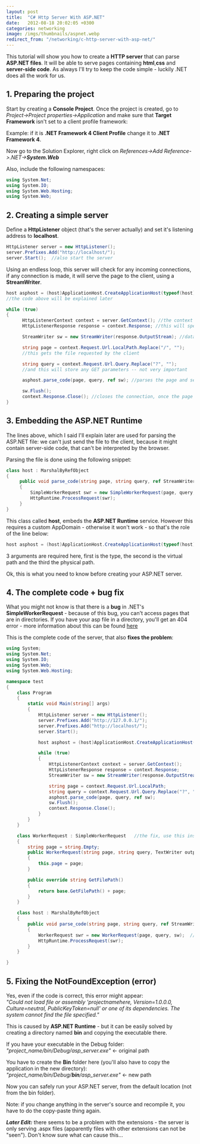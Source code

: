 ```yaml
---
layout: post
title:  "C# Http Server With ASP.NET"
date:   2012-08-18 20:02:05 +0300
categories: networking
image: /imgs/thumbnails/aspnet.webp
redirect_from: "/networking/c-http-server-with-asp-net/"
---
```


This tutorial will show you how to create a **HTTP server** that can parse **ASP.NET files**. It will be able to serve pages containing **html**,**css** and **server-side code**. As always I'll try to keep the code simple - luckily .NET does all the work for us.

## 1\. Preparing the project

Start by creating a **Console Project**. Once the project is created, go to _Project->Project properties->Application_ and make sure that **Target Framework** isn't set to a client profile framework:

Example: if it is **.NET Framework 4 Client Profile** change it to **.NET Framework 4**.

Now go to the Solution Explorer, right click on _References->Add Reference->.NET->**System.Web**_

Also, include the following namespaces:

```csharp
using System.Net;
using System.IO;
using System.Web.Hosting;
using System.Web;
```

## 2\. Creating a simple server

Define a **HttpListener** object (that's the server actually) and set it's listening address to **localhost**.

```csharp
HttpListener server = new HttpListener();
server.Prefixes.Add("http://localhost/");
server.Start();  //also start the server
```

Using an endless loop, this server will check for any incoming connections, if any connection is made, it will serve the page to the client, using a **StreamWriter**.

```csharp
host asphost = (host)ApplicationHost.CreateApplicationHost(typeof(host), "/", Directory.GetCurrentDirectory());
//the code above will be explained later

while (true)
{
      HttpListenerContext context = server.GetContext(); //the context
      HttpListenerResponse response = context.Response; //this will specify where to send the data

      StreamWriter sw = new StreamWriter(response.OutputStream); //data is sent using a streamwriter

      string page = context.Request.Url.LocalPath.Replace("/", ""); 
      //this gets the file requested by the client

      string query = context.Request.Url.Query.Replace("?", "");
      //and this will store any GET parameters -- not very important

      asphost.parse_code(page, query, ref sw); //parses the page and sends it

      sw.Flush();
      context.Response.Close(); //closes the connection, once the page was sent
}
```

## 3\. Embedding the ASP.NET Runtime

The lines above, which I said I'll explain later are used for parsing the ASP.NET file: we can't just send the file to the client, because it might contain server-side code, that can't be interpreted by the browser.

Parsing the file is done using the following snippet:

```csharp
class host : MarshalByRefObject 
{
     public void parse_code(string page, string query, ref StreamWriter sw)
     {
         SimpleWorkerRequest swr = new SimpleWorkerRequest(page, query, sw);
         HttpRuntime.ProcessRequest(swr);
     }
}
```

This class called **host**, embeds the **ASP.NET Runtime** service. However this requires a custom AppDomain - otherwise it won't work - so that's the role of the line below:

```csharp
host asphost = (host)ApplicationHost.CreateApplicationHost(typeof(host), "/", Directory.GetCurrentDirectory());
```

3 arguments are required here, first is the type, the second is the virtual path and the third the physical path.

Ok, this is what you need to know before creating your ASP.NET server.

## 4\. The complete code + bug fix

What you might not know is that there is a **bug** in .NET's **SimpleWorkerRequest** - because of this bug, you can't access pages that are in directories. If you have your asp file in a directory, you'll get an 404 error - more information about this can be found [here](http://www.codingvision.net/tips-and-tricks/c-fix-simpleworkerrequest-path-issue/ "C# Fix SimpleWorkerRequest Path Issue")

This is the complete code of the server, that also **fixes the problem**:

```csharp
using System;
using System.Net;
using System.IO;
using System.Web;
using System.Web.Hosting;

namespace test
{
    class Program
    {
        static void Main(string[] args)
        {
            HttpListener server = new HttpListener();
            server.Prefixes.Add("http://127.0.0.1/");
            server.Prefixes.Add("http://localhost/");
            server.Start();

            host asphost = (host)ApplicationHost.CreateApplicationHost(typeof(host), "/", Directory.GetCurrentDirectory());

            while (true)
            {
                HttpListenerContext context = server.GetContext();
                HttpListenerResponse response = context.Response;
                StreamWriter sw = new StreamWriter(response.OutputStream);

                string page = context.Request.Url.LocalPath;
                string query = context.Request.Url.Query.Replace("?", "");
                asphost.parse_code(page, query, ref sw);
                sw.Flush();
                context.Response.Close();
            }
        }
    }

    class WorkerRequest : SimpleWorkerRequest   //the fix, use this instead of SimpleWorkerRequest
    {
        string page = string.Empty;
        public WorkerRequest(string page, string query, TextWriter output) : base(page, query, output)
        {
            this.page = page;   
        }

        public override string GetFilePath()
        {
            return base.GetFilePath() + page;
        }
    }

    class host : MarshalByRefObject
    {
        public void parse_code(string page, string query, ref StreamWriter sw)
        {
            WorkerRequest swr = new WorkerRequest(page, query, sw);  //replacing SimpleWorkerRequest
            HttpRuntime.ProcessRequest(swr);
        }
    }

}
```

## 5\. Fixing the NotFoundException (error)

Yes, even if the code is correct, this error might appear:  
_"Could not load file or assembly 'projectnamehere, Version=1.0.0.0, Culture=neutral, PublicKeyToken=null' or one of its dependencies. The system cannot find the file specified."_

This is caused by **ASP.NET Runtime** - but it can be easily solved by creating a directory named **bin** and copying the executable there.

If you have your executable in the Debug folder:  
_"project_name/bin/Debug/asp_server.exe"_ <- original path

You have to create the **Bin** folder here (you'll also have to copy the application in the new directory):  
_"project_name/bin/Debug/**bin**/asp_server.exe"_ <- new path

Now you can safely run your ASP.NET server, from the default location (not from the bin folder).

Note: if you change anything in the server's source and recompile it, you have to do the copy-paste thing again.

**_Later Edit:_** there seems to be a problem with the extensions - the server is only serving .aspx files (apparently files with other extensions can not be "seen"). Don't know sure what can cause this...
